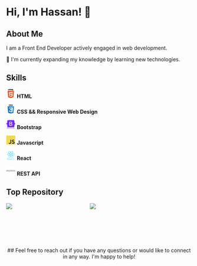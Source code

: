 # Hi, I'm Hassan! 👋

## About Me
I am a Front End Developer actively engaged in web development. 

🧠 I'm currently expanding my knowledge by learning new technologies.

## Skills

<img src="https://raw.githubusercontent.com/devicons/devicon/master/icons/html5/html5-original-wordmark.svg" alt="HTML5" width="25" height="25"/> <b>HTML</b>

<img src="https://raw.githubusercontent.com/devicons/devicon/master/icons/css3/css3-original-wordmark.svg" alt="CSS3" width="25" height="25"/> <b>CSS && Responsive Web Design</b>

<img src="https://raw.githubusercontent.com/devicons/devicon/master/icons/bootstrap/bootstrap-plain-wordmark.svg" alt="Bootstrap" width="25" height="25"/> <b>Bootstrap</b>

<img src="https://raw.githubusercontent.com/devicons/devicon/master/icons/javascript/javascript-original.svg" alt="JavaScript" width="25" height="25"/> <b>Javascript</b>

<img src="https://raw.githubusercontent.com/devicons/devicon/master/icons/react/react-original-wordmark.svg" alt="React" width="25" height="25"/> <b>React</b>

<img src="https://raw.githubusercontent.com/devicons/devicon/master/icons/express/express-original-wordmark.svg" alt="REST API" width="25" height="25"/> <b>REST API</b>



## Top Repository
<div width="100%" align="center">
  <a href="https://github.com/Iamhhp/website-articles-courses-v2.0" align="left">
    <img align="left" width="45%" src="https://github-readme-stats.vercel.app/api/pin/?username=Iamhhp&repo=website-articles-courses-v2.0&title_color=0891b2&text_color=ffffff&icon_color=0891b2&bg_color=1c1917&hide_border=true&locale=en" />
  </a>
  
<div width="100%" align="center">
  <a href="https://github.com/Iamhhp/memory-game" align="left">
    <img align="left" width="45%" src="https://github-readme-stats.vercel.app/api/pin/?username=Iamhhp&repo=memory-game&title_color=0891b2&text_color=ffffff&icon_color=0891b2&bg_color=1c1917&hide_border=true&locale=en" />
  </a>
</div><br /><br /><br /><br /><br /><br /><br />
##
Feel free to reach out if you have any questions or would like to connect in any way. I'm happy to help!
